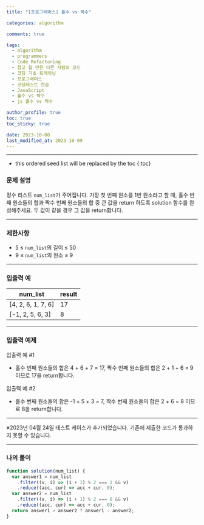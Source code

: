```yaml
---
title: "[프로그래머스] 홀수 vs 짝수"

categories: algorithm

comments: true

tags:
  - algorithm
  - programmers
  - Code Refactoring
  - 참고 할 만한 다른 사람의 코드
  - 코딩 기초 트레이닝
  - 프로그래머스
  - 코딩테스트 연습
  - JavaScript
  - 홀수 vs 짝수
  - js 홀수 vs 짝수

author_profile: true
toc: true
toc_sticky: true

date: 2023-10-08
last_modified_at: 2023-10-09
---
```


---

<!-- prettier-ignore -->
* this ordered seed list will be replaced by the toc 
{:toc}

### 문제 설명

정수 리스트 `num_list`가 주어집니다. 가장 첫 번째 원소를 1번 원소라고 할 때, 홀수 번째 원소들의 합과 짝수 번째 원소들의 합 중 큰 값을 return 하도록 solution 함수를 완성해주세요. 두 값이 같을 경우 그 값을 return합니다.

---

### 제한사항

- 5 ≤ `num_list`의 길이 ≤ 50
- 9 ≤ `num_list`의 원소 ≤ 9

---

### 입출력 예

| num_list           | result |
| ------------------ | ------ |
| [4, 2, 6, 1, 7, 6] | 17     |
| [-1, 2, 5, 6, 3]   | 8      |

---

### 입출력 예제

입출력 예 #1

- 홀수 번째 원소들의 합은 4 + 6 + 7 = 17, 짝수 번째 원소들의 합은 2 + 1 + 6 = 9 이므로 17을 return합니다.

입출력 예 #2

- 홀수 번째 원소들의 합은 -1 + 5 + 3 = 7, 짝수 번째 원소들의 합은 2 + 6 = 8 이므로 8을 return합니다.

---

※2023년 04월 24일 테스트 케이스가 추가되었습니다. 기존에 제출한 코드가 통과하지 못할 수 있습니다.

---

### 나의 풀이

```jsx
function solution(num_list) {
  var answer1 = num_list
    .filter((v, i) => (i + 1) % 2 === 1 && v)
    .reduce((acc, cur) => acc + cur, 0);
  var answer2 = num_list
    .filter((v, i) => (i + 1) % 2 === 0 && v)
    .reduce((acc, cur) => acc + cur, 0);
  return answer1 > answer2 ? answer1 : answer2;
}
```
